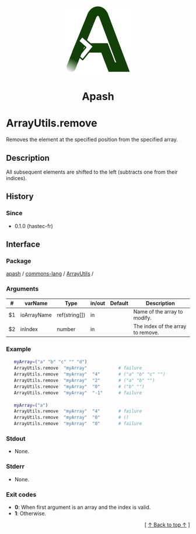 
<div align='center' id='apash-top'>
  <a href='https://github.com/hastec-fr/apash'>
    <img alt='apash-logo' src='../../../../../../assets/apash-logo.svg'/>
  </a>

  # Apash
</div>


# ArrayUtils.remove
Removes the element at the specified position from the specified array.
## Description
   All subsequent elements are shifted to the left (subtracts one from their indices).

## History
### Since
  * 0.1.0 (hastec-fr)

## Interface
### Package
<!-- apash.packageBegin -->
[apash](../../../apash.md) / [commons-lang](../../commons-lang.md) / [ArrayUtils](../ArrayUtils.md) / 
<!-- apash.packageEnd -->

### Arguments
 | #      | varName        | Type          | in/out   | Default    | Description                          |
 |--------|----------------|---------------|----------|------------|--------------------------------------|
 | $1     | ioArrayName    | ref(string[]) | in       |            |  Name of the array to modify.        | 
 | $2     | inIndex        | number        | in       |            |  The index of the array to remove.   |

### Example
 ```bash
    myArray=("a" "b" "c" "" "d")
    ArrayUtils.remove  "myArray"            # failure
    ArrayUtils.remove  "myArray"  "4"       # ("a" "b" "c" "")
    ArrayUtils.remove  "myArray"  "2"       # ("a" "b" "")
    ArrayUtils.remove  "myArray"  "0"       # ("b" "")
    ArrayUtils.remove  "myArray"  "-1"      # failure

    myArray=("a")
    ArrayUtils.remove  "myArray"  "4"       # failure
    ArrayUtils.remove  "myArray"  "0"       # ()
    ArrayUtils.remove  "myArray"  "0"       # failure
 ```

### Stdout
  * None.
### Stderr
  * None.

### Exit codes
  * **0**: When first argument is an array and the index is valid.
  * **1**: Otherwise.

  <div align='right'>[ <a href='#apash-top'>↑ Back to top ↑</a> ]</div>

